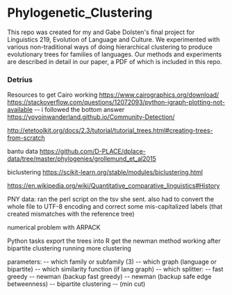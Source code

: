 # Phylogenetic_Clustering
This repo was created for my and Gabe Dolsten's final project for Linguistics 219, Evolution of Language and Culture. We experimented with various non-traditional ways of doing hierarchical clustering to produce evolutionary trees for families of languages. Our methods and experiments are described in detail in our paper, a PDF of which is included in this repo.

### Detrius
Resources to get Cairo working
https://www.cairographics.org/download/
https://stackoverflow.com/questions/12072093/python-igraph-plotting-not-available -- i followed the bottom answer
https://yoyoinwanderland.github.io/Community-Detection/

http://etetoolkit.org/docs/2.3/tutorial/tutorial_trees.html#creating-trees-from-scratch


bantu data https://github.com/D-PLACE/dplace-data/tree/master/phylogenies/grollemund_et_al2015

biclustering https://scikit-learn.org/stable/modules/biclustering.html

https://en.wikipedia.org/wiki/Quantitative_comparative_linguistics#History

PNY data: ran the perl script on the tsv she sent. also had to convert the whole file to UTF-8 encoding and
correct some mis-capitalized labels (that created mismatches with the reference tree)

numerical problem with ARPACK

Python tasks
export the trees into R
get the newman method working after
bipartite clustering
running more clustering


parameters:
-- which family or subfamily (3)
-- which graph (language or bipartite)
-- which similarity function (if lang graph)
-- which splitter:
    -- fast greedy
    -- newman (backup fast greedy)
    -- newman (backup safe edge betweenness)
    -- bipartite clustering
    -- (min cut)

